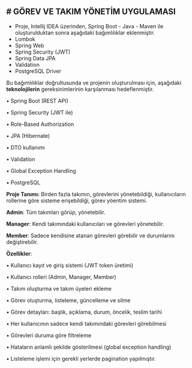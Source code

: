 ## # GÖREV VE TAKIM YÖNETİM UYGULAMASI

- Proje, Intellij IDEA üzerinden, Spring Boot - Java - Maven ile oluşturulduktan sonra aşağıdaki bağımlılıklar eklenmiştir.
- Lombok
- Spring Web
- Spring Security (JWT)
- Spring Data JPA
- Validation
- PostgreSQL Driver

Bu bağımlılıklar doğrultusunda ve projenin oluşturulması için, aşağıdaki **teknolojilerin** gereksinimlerinin karşılanması hedeflenmiştir.

• Spring Boot (REST API) 

• Spring Security (JWT ile) 

• Role-Based Authorization 

• JPA (Hibernate) 

• DTO kullanımı 

• Validation 

• Global Exception Handling 

• PostgreSQL

**Proje Tanımı:** Birden fazla takımın, görevlerini yönetebildiği, kullanıcıların rollerine göre sisteme erişebildiği, görev yöentim sistemi.

**Admin**: Tüm takımları görüp, yönetebilir.

**Manager**: Kendi takımındaki kullanıcıları ve görevleri yönetebilir.

**Member**: Sadece kendisine atanan görevleri görebilir ve durumlarını değiştirebilir.

**Özellikler**: 

• Kullanıcı kayıt ve giriş sistemi (JWT token üretimi) 

• Kullanıcı rolleri (Admin, Manager, Member) 

• Takım oluşturma ve takım üyeleri ekleme 

• Görev oluşturma, listeleme, güncelleme ve silme 

• Görev detayları: başlık, açıklama, durum, öncelik, teslim tarihi 

• Her kullanıcının sadece kendi takımındaki görevleri görebilmesi 

• Görevleri duruma göre filtreleme 

• Hataların anlamlı şekilde gösterilmesi (global exception handling)

• Listeleme işlemi için gerekli yerlerde pagination yapılmıştır.
